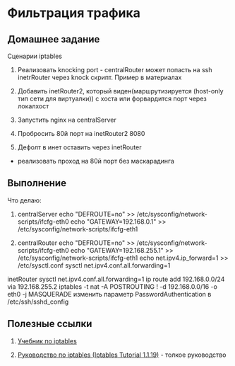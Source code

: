 # Фильтрация трафика

## Домашнее задание

Сценарии iptables

1. Реализовать knocking port - centralRouter может попасть на ssh inetrRouter через knock скрипт. Пример в материалах

2. Добавить inetRouter2, который виден(маршрутизируется (host-only тип сети для виртуалки)) с хоста или форвардится порт через локалхост

3. Запустить nginx на centralServer

4. Пробросить 80й порт на inetRouter2 8080

5. Дефолт в инет оставить через inetRouter

* реализовать проход на 80й порт без маскарадинга

## Выполнение

Что делаю:


1. centralServer
   echo "DEFROUTE=no" >> /etc/sysconfig/network-scripts/ifcfg-eth0
   echo "GATEWAY=192.168.0.1" >> /etc/sysconfig/network-scripts/ifcfg-eth1

2. centralRouter
   echo "DEFROUTE=no" >> /etc/sysconfig/network-scripts/ifcfg-eth0
   echo "GATEWAY=192.168.255.1" >> /etc/sysconfig/network-scripts/ifcfg-eth1
   echo net.ipv4.ip_forward=1 >> /etc/sysctl.conf
   sysctl net.ipv4.conf.all.forwarding=1


inetRouter
sysctl net.ipv4.conf.all.forwarding=1
ip route add 192.168.0.0/24 via 192.168.255.2
iptables -t nat -A POSTROUTING ! -d 192.168.0.0/16 -o eth0 -j MASQUERADE
изменить параметр PasswordAuthentication в /etc/ssh/sshd_config


## Полезные ссылки

1. [Учебник по iptables](https://binarylife.ru/iptables-u32-uchebnik/)

2. [Руководство по iptables (Iptables Tutorial 1.1.19)](https://www.opennet.ru/docs/RUS/iptables/) - толкое руководство
